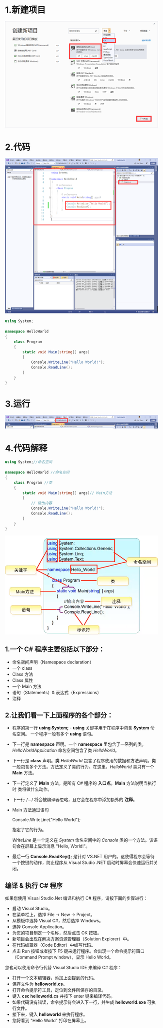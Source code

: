 # 1.新建项目 

![1559258584891](图片\1559258584891.png)

# 2.代码

![1559258657731](图片\1559258657731.png)

```c#
using System;

namespace HelloWorld
{
    class Program
    {
        static void Main(string[] args)
        {
            Console.WriteLine("Hello World!");
            Console.ReadLine();
        }
    }
}
```



# 3.运行

![1559258787245](图片\1559258787245.png)

# 4.代码解释

```c#
using System;//命名空间

namespace HelloWorld //命名空间
{
    class Program //类
    {
        static void Main(string[] args)// Main方法
        {
            // 输出内容
            Console.WriteLine("Hello World!");
            Console.ReadLine();
        }
    }
}

```

![1559259060810](图片\1559259060810.png)

## 1.一个 C# 程序主要包括以下部分：

- 命名空间声明（Namespace declaration）
- 一个 class
- Class 方法
- Class 属性
- 一个 Main 方法
- 语句（Statements）& 表达式（Expressions）
- 注释

## 2.让我们看一下上面程序的各个部分：

- 程序的第一行 **using System;** - **using** 关键字用于在程序中包含 **System** 命名空间。 一个程序一般有多个 **using** 语句。

- 下一行是 **namespace** 声明。一个 **namespace** 里包含了一系列的类。*HelloWorldApplication* 命名空间包含了类 *HelloWorld*。

- 下一行是 **class** 声明。类 *HelloWorld* 包含了程序使用的数据和方法声明。类一般包含多个方法。方法定义了类的行为。在这里，*HelloWorld* 类只有一个 **Main** 方法。

- 下一行定义了 **Main** 方法，是所有 C# 程序的 **入口点**。**Main** 方法说明当执行时 类将做什么动作。

- 下一行 /*...*/ 将会被编译器忽略，且它会在程序中添加额外的 **注释**。

- Main 方法通过语句

   

  Console.WriteLine("Hello World"); 

  指定了它的行为。

  *WriteLine* 是一个定义在 *System* 命名空间中的 *Console* 类的一个方法。该语句会在屏幕上显示消息 "Hello, World!"。

- 最后一行 **Console.ReadKey();** 是针对 VS.NET 用户的。这使得程序会等待一个按键的动作，防止程序从 Visual Studio .NET 启动时屏幕会快速运行并关闭。

## 编译 & 执行 C# 程序

如果您使用 Visual Studio.Net 编译和执行 C# 程序，请按下面的步骤进行：

- 启动 Visual Studio。
- 在菜单栏上，选择 File -> New -> Project。
- 从模板中选择 Visual C#，然后选择 Windows。
- 选择 Console Application。
- 为您的项目制定一个名称，然后点击 OK 按钮。
- 新项目会出现在解决方案资源管理器（Solution Explorer）中。
- 在代码编辑器（Code Editor）中编写代码。
- 点击 Run 按钮或者按下 F5 键来运行程序。会出现一个命令提示符窗口（Command Prompt window），显示 Hello World。

您也可以使用命令行代替 Visual Studio IDE 来编译 C# 程序：

- 打开一个文本编辑器，添加上面提到的代码。
- 保存文件为 **helloworld.cs**。
- 打开命令提示符工具，定位到文件所保存的目录。
- 键入 **csc helloworld.cs** 并按下 enter 键来编译代码。
- 如果代码没有错误，命令提示符会进入下一行，并生成 **helloworld.exe** 可执行文件。
- 接下来，键入 **helloworld** 来执行程序。
- 您将看到 "Hello World" 打印在屏幕上。
